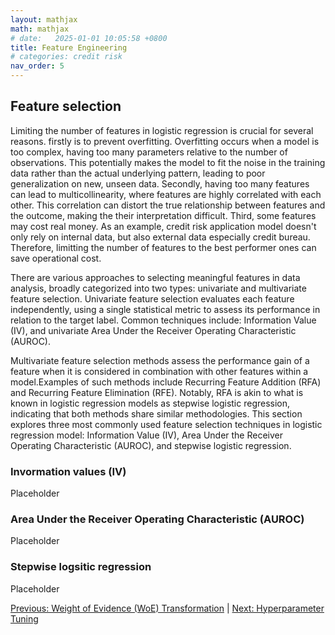 ```yaml
---
layout: mathjax
math: mathjax
# date:   2025-01-01 10:05:58 +0800
title: Feature Engineering
# categories: credit risk
nav_order: 5
---
```


## Feature selection
Limiting the number of features in logistic regression is crucial for several reasons. firstly is to prevent overfitting. Overfitting occurs when a model is too complex, having too many parameters relative to the number of observations. This potentially makes the model to fit the noise in the training data rather than the actual underlying pattern, leading to poor generalization on new, unseen data. Secondly, having too many features can lead to multicollinearity, where features are highly correlated with each other. This correlation can distort the true relationship between features and the outcome, making the their interpretation difficult. Third, some features may cost real money. As an example, credit risk application model doesn't only rely on internal data, but also external data especially credit bureau. Therefore, limitting the number of features to the best performer ones can save operational cost.

There are various approaches to selecting meaningful features in data analysis, broadly categorized into two types: univariate and multivariate feature selection. Univariate feature selection evaluates each feature independently, using a single statistical metric to assess its performance in relation to the target label. Common techniques include: Information Value (IV), and univariate Area Under the Receiver Operating Characteristic (AUROC).

Multivariate feature selection methods assess the performance gain of a feature when it is considered in combination with other features within a model.Examples of such methods include Recurring Feature Addition (RFA) and Recurring Feature Elimination (RFE). Notably, RFA is akin to what is known in logistic regression models as stepwise logistic regression, indicating that both methods share similar methodologies. This section explores three most commonly used feature selection techniques in logistic regression model: Information Value (IV), Area Under the Receiver Operating Characteristic (AUROC), and stepwise logistic regression. 

### Invormation values (IV)
Placeholder

### Area Under the Receiver Operating Characteristic (AUROC)
Placeholder

### Stepwise logsitic regression
Placeholder

[Previous: Weight of Evidence (WoE) Transformation](./weight-of-evidence.md) | [Next: Hyperparameter Tuning](./hyperparameter-tuning.md)
